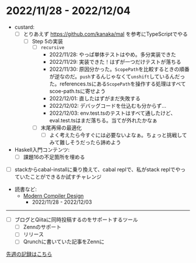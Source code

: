 # 2022/11/28 - 2022/12/04

- custard:
    - [ ] とりあえず <https://github.com/kanaka/mal> を参考にTypeScriptでやる
        - [ ] Step 5の実装
            - [ ] `recursive`
                - 2022/11/28: やっぱ単体テストはやめ。多分実装できた
                - 2022/11/29: 実装できた！はずが一つだけテストが落ちる
                - 2022/11/30: 原因分かった。`ScopePath`を比較するときの順番が逆なのだ。`push`するんじゃなくて`unshift`しているんだった。references.tsにある`ScopePath`を操作する処理はすべてscoe-path.tsに寄せよう
                - 2022/12/01: 直したはずがまだ失敗する
                - 2022/12/02: デバッグコードを仕込むも分からず...
                - 2022/12/03: env.test.tsのテストはすべて通したけど、eval.test.tsはまだ落ちる。当てが外れたかなぁ
            - [ ] 末尾再帰の最適化
                - [ ] よく考えたら今すぐには必要ないよなぁ。ちょっと挑戦してみて難しそうだったら諦めよう
- Haskell入門コンテンツ:
    - [ ] 課題16の不足箇所を埋める
- [ ] stackからcabal-installに乗り換えて、cabal replで、私がstack replでやっていたことができるか試すチャレンジ
- 読書など:
    - [Modern Compiler Design](https://www.springer.com/jp/book/9781461446989)
        - 2022/11/28 - 2022/12/03

------

- [ ] ブログとQiitaに同時投稿するのをサポートするツール
    - [ ] Zennのサポート
    - [ ] リリース
    - [ ] Qrunchに書いていた記事をZennに

[先週の記録はこちら](https://github.com/igrep/daily-commits/blob/572a4716abfc451dda6f1612e499a6f188fa4ac1/yesterday.md)
